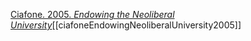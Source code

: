 [Ciafone. 2005. _Endowing the Neoliberal University_](zotero://select/items/1_F65CEBEA)[[ciafoneEndowingNeoliberalUniversity2005]]
